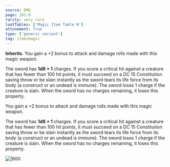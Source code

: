 ```yaml
---
source: DMG
page: 183.0
rarity: very rare
lootTables: ['Magic Item Table H']
attunement: True
type: ['generic variant']
tag: item/magic
---
```


**Inherits**. You gain a +2 bonus to attack and damage rolls made with this magic weapon.

The sword has **1d8 + 1** charges. If you score a critical hit against a creature that has fewer than 100 hit points, it must succeed on a DC 15 Constitution saving throw or be slain instantly as the sword tears its life force from its body (a construct or an undead is immune). The sword loses 1 charge if the creature is slain. When the sword has no charges remaining, it loses this property.


You gain a +2 bonus to attack and damage rolls made with this magic weapon.

The sword has **1d8 + 1** charges. If you score a critical hit against a creature that has fewer than 100 hit points, it must succeed on a DC 15 Constitution saving throw or be slain instantly as the sword tears its life force from its body (a construct or an undead is immune). The sword loses 1 charge if the creature is slain. When the sword has no charges remaining, it loses this property.


![|600](https://5e.tools/img/items/DMG/Nine%20Lives%20Stealer.jpg)
